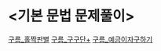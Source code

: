 # <기본 문법 문제풀이>
[구름_홀짝판별](../algorithm/구름_홀짝판별.md)
[구름_구구단+](../algorithm/구름_구구단.md)
[구름_예금이자구하기](../algorithm/구름_예금이자구하기.md)
